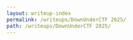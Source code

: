 ```yaml
---
layout: writeup-index
permalink: /writeups/DownUnderCTF 2025/
path: /writeups/DownUnderCTF 2025/
---
```


